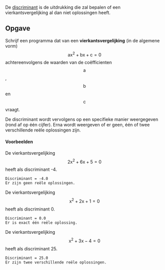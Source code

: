 De <a href='https://nl.wikipedia.org/wiki/Discriminant' target='_blanc'>discriminant</a> is de uitdrukking die zal bepalen of een vierkantsvergelijking al dan niet oplossingen heeft.

## Opgave

Schrijf een programma dat van een **vierkantsvergelijking** (in de algemene vorm) $$\mathsf{ax^2+bx+c=0}$$ achtereenvolgens de waarden van de coëfficienten $$\mathsf{a}$$, $$\mathsf{b}$$ en $$\mathsf{c}$$ vraagt. 

De discriminant wordt vervolgens op een specifieke manier weergegeven (rond af op één cijfer). Erna wordt weergeven of er geen, één of twee verschillende reële oplossingen zijn.

#### Voorbeelden
De vierkantsvergelijking $$\mathsf{2x^2+6x+5 = 0}$$ heeft als discriminant -4.
```
Discriminant = -4.0
Er zijn geen reële oplossingen.
```

De vierkantsvergelijking $$\mathsf{x^2+2x+1 = 0}$$ heeft als discriminant 0.
```
Discriminant = 0.0
Er is exact één reële oplossing.
```

De vierkantsvergelijking $$\mathsf{x^2+3x-4 = 0}$$ heeft als discriminant 25.
```
Discriminant = 25.0
Er zijn twee verschillende reële oplossingen.
```



